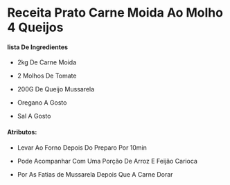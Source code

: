# Receita Prato Carne Moida Ao Molho 4 Queijos

#### lista De Ingredientes

- 2kg De Carne Moida

- 2 Molhos De Tomate

- 200G De Queijo Mussarela

- Oregano A Gosto

- Sal A Gosto

#### Atributos:

- Levar Ao Forno Depois Do Preparo Por 10min

- Pode Acompanhar Com Uma Porção De Arroz E Feijão Carioca

- Por As Fatias de Mussarela Depois Que A Carne Dorar



